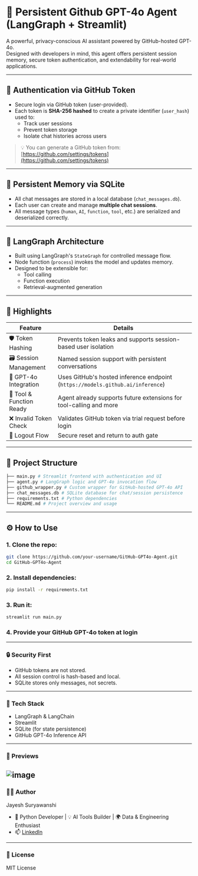 # 💾 Persistent Github GPT-4o Agent (LangGraph + Streamlit) 

A powerful, privacy-conscious AI assistant powered by GitHub-hosted GPT-4o.  
Designed with developers in mind, this agent offers persistent session memory, secure token authentication, and extendability for real-world applications.

---

## 🔐 Authentication via GitHub Token

- Secure login via GitHub token (user-provided).
- Each token is **SHA-256 hashed** to create a private identifier (`user_hash`) used to:
  - Track user sessions
  - Prevent token storage
  - Isolate chat histories across users

> 💡 You can generate a GitHub token from:  
> [https://github.com/settings/tokens](https://github.com/settings/tokens)

---

## 💾 Persistent Memory via SQLite

- All chat messages are stored in a local database (`chat_messages.db`).
- Each user can create and manage **multiple chat sessions**.
- All message types (`human`, `AI`, `function`, `tool`, etc.) are serialized and deserialized correctly.

---

## 🧠 LangGraph Architecture

- Built using LangGraph's `StateGraph` for controlled message flow.
- Node function (`process`) invokes the model and updates memory.
- Designed to be extensible for:
  - Tool calling
  - Function execution
  - Retrieval-augmented generation

---

## 🧠 Highlights

| Feature                  | Details |
|--------------------------|---------|
| 🛡️ Token Hashing         | Prevents token leaks and supports session-based user isolation |
| 🗃️ Session Management    | Named session support with persistent conversations |
| 🧠 GPT-4o Integration     | Uses GitHub's hosted inference endpoint (`https://models.github.ai/inference`) |
| 🔄 Tool & Function Ready | Agent already supports future extensions for tool-calling and more |
| ❌ Invalid Token Check   | Validates GitHub token via trial request before login |
| 🔄 Logout Flow           | Secure reset and return to auth gate |

---
## 📂 Project Structure

```bash
├── main.py # Streamlit frontend with authentication and UI
├── agent.py # LangGraph logic and GPT-4o invocation flow
├── github_wrapper.py # Custom wrapper for GitHub-hosted GPT-4o API
├── chat_messages.db # SQLite database for chat/session persistence
├── requirements.txt # Python dependencies
└── README.md # Project overview and usage
```
---
## ⚙️ How to Use


### 1. Clone the repo:

```bash
git clone https://github.com/your-username/GitHub-GPT4o-Agent.git
cd GitHub-GPT4o-Agent
```

### 2. Install dependencies:

```bash
pip install -r requirements.txt
```

### 3. Run it:

```bash
streamlit run main.py
```

### 4. Provide your GitHub GPT-4o token at login
---
### 🔒 Security First
- GitHub tokens are not stored.
- All session control is hash-based and local.
- SQLite stores only messages, not secrets.
---
### 🧰 Tech Stack
- LangGraph & LangChain
- Streamlit
- SQLite (for state persistence)
- GitHub GPT-4o Inference API
---
### 📸 Previews
![image](https://github.com/user-attachments/assets/8021895f-de59-42a2-8c10-baef00491792)
---
### 🧑‍💻 Author
Jayesh Suryawanshi
- 🧠 Python Developer | 💡 AI Tools Builder | 🌍 Data & Engineering Enthusiast
- 📫 [LinkedIn](https://www.linkedin.com/in/jayesh-suryawanshi-858bb21aa/)
---
### 📃 License
MIT License
